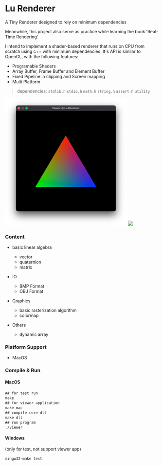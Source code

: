 # Lu Renderer

A Tiny Renderer designed to rely on minimum dependencies

Meanwhile, this project also serve as practice while learning the book 'Real-Time Rendering'

I intend to implement a shader-based renderer that runs on CPU from scratch using c++ with minimum dependencies. It's API is similar to OpenGL, with the following features:

- Programable Shaders
- Array Buffer, Frame Buffer and Element Buffer
- Fixed Pipeline in clipping and Screen mapping
- Multi Platform

> dependencies:  `stdlib.h`   `stdio.h`   `math.h`   `string.h`   `assert.h`   `utility`

<img src="images/triangle_rasterization.webp" width="400px" />

<img src="images/wireframe_bunny.gif" width="400px" />

### Content

- basic linear algebra
  - vector
  - quaternion
  - matrix

- IO
  - BMP Format
  - OBJ Format

- Graphics
  - basic rasterization algorithm
  - colormap

- Others
  - dynamic array

### Platform Support

- MacOS

### Compile & Run

#### MacOS

```shell
## for test run
make
## for viewer application
make mac
## compile core dll
make dll
## run program
./viewer
```

#### Windows 

(only for test, not support viewer app)

```shell
mingw32-make test
```
